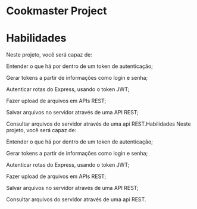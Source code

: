 # Cookmaster Project

# Habilidades

Neste projeto, você será capaz de:

Entender o que há por dentro de um token de autenticação;

Gerar tokens a partir de informações como login e senha;

Autenticar rotas do Express, usando o token JWT;

Fazer upload de arquivos em APIs REST;

Salvar arquivos no servidor através de uma API REST;

Consultar arquivos do servidor através de uma api REST.Habilidades
Neste projeto, você será capaz de:

Entender o que há por dentro de um token de autenticação;

Gerar tokens a partir de informações como login e senha;

Autenticar rotas do Express, usando o token JWT;

Fazer upload de arquivos em APIs REST;

Salvar arquivos no servidor através de uma API REST;

Consultar arquivos do servidor através de uma api REST.

